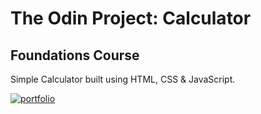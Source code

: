 # The Odin Project: Calculator
## Foundations Course

Simple Calculator built using HTML, CSS & JavaScript.


[![portfolio](https://img.shields.io/badge/my_repos-000?style=for-the-badge&logo=ko-fi&logoColor=white)](https://github.com/ljaskolka?tab=repositories)


